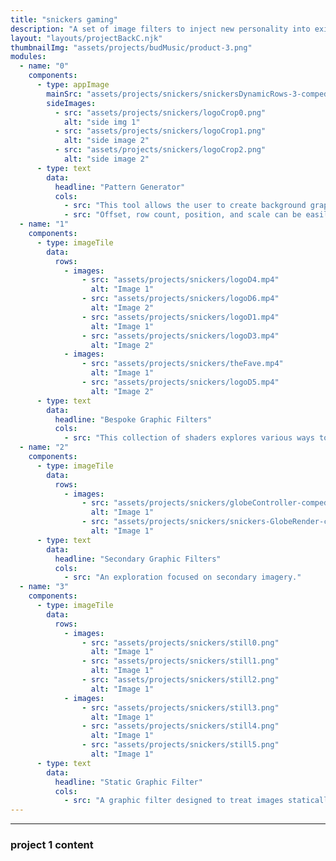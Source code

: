 ```yaml
---
title: "snickers gaming"
description: "A set of image filters to inject new personality into existing, high-equity brand assets."
layout: "layouts/projectBackC.njk"
thumbnailImg: "assets/projects/budMusic/product-3.png"
modules:
  - name: "0"
    components:
      - type: appImage
        mainSrc: "assets/projects/snickers/snickersDynamicRows-3-comped.mp4"
        sideImages:
          - src: "assets/projects/snickers/logoCrop0.png"
            alt: "side img 1"
          - src: "assets/projects/snickers/logoCrop1.png"
            alt: "side image 2"
          - src: "assets/projects/snickers/logoCrop2.png"
            alt: "side image 2"
      - type: text
        data:
          headline: "Pattern Generator"
          cols:
            - src: "This tool allows the user to create background graphics from the Snickers logo."
            - src: "Offset, row count, position, and scale can be easily adjusted to iterate through an endless number of outcomes."
  - name: "1"
    components:
      - type: imageTile
        data:
          rows:
            - images:
                - src: "assets/projects/snickers/logoD4.mp4"
                  alt: "Image 1"
                - src: "assets/projects/snickers/logoD6.mp4"
                  alt: "Image 2"
                - src: "assets/projects/snickers/logoD1.mp4"
                  alt: "Image 1"
                - src: "assets/projects/snickers/logoD3.mp4"
                  alt: "Image 2"
            - images:
                - src: "assets/projects/snickers/theFave.mp4"
                  alt: "Image 1"
                - src: "assets/projects/snickers/logoD5.mp4"
                  alt: "Image 2"
      - type: text
        data:
          headline: "Bespoke Graphic Filters"
          cols:
            - src: "This collection of shaders explores various ways to add brand recognition and motion to the Snickers logo."
  - name: "2"
    components:
      - type: imageTile
        data:
          rows:
            - images:
                - src: "assets/projects/snickers/globeController-comped.mp4"
                  alt: "Image 1"
                - src: "assets/projects/snickers/snickers-GlobeRender-comped.mp4"
                  alt: "Image 1"
      - type: text
        data:
          headline: "Secondary Graphic Filters"
          cols:
            - src: "An exploration focused on secondary imagery."
  - name: "3"
    components:
      - type: imageTile
        data:
          rows:
            - images:
                - src: "assets/projects/snickers/still0.png"
                  alt: "Image 1"
                - src: "assets/projects/snickers/still1.png"
                  alt: "Image 1"
                - src: "assets/projects/snickers/still2.png"
                  alt: "Image 1"
            - images:
                - src: "assets/projects/snickers/still3.png"
                  alt: "Image 1"
                - src: "assets/projects/snickers/still4.png"
                  alt: "Image 1"
                - src: "assets/projects/snickers/still5.png"
                  alt: "Image 1"
      - type: text
        data:
          headline: "Static Graphic Filter"
          cols:
            - src: "A graphic filter designed to treat images statically, informed by the shape of the Snickers logo."
---
```


---

### project 1 content

